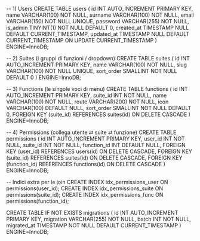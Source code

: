 -- 1) Users
CREATE TABLE users (
  id           INT AUTO_INCREMENT PRIMARY KEY,
  name         VARCHAR(100) NOT NULL,
  surname      VARCHAR(100) NOT NULL,
  email        VARCHAR(150) NOT NULL UNIQUE,
  password     VARCHAR(255) NOT NULL,
  is_admin     TINYINT(1)   NOT NULL DEFAULT 0,
  created_at   TIMESTAMP     NULL DEFAULT CURRENT_TIMESTAMP,
  updated_at   TIMESTAMP     NULL DEFAULT CURRENT_TIMESTAMP ON UPDATE CURRENT_TIMESTAMP
) ENGINE=InnoDB;

-- 2) Suites (i gruppi di funzioni / dropdown)
CREATE TABLE suites (
  id           INT AUTO_INCREMENT PRIMARY KEY,
  name         VARCHAR(100) NOT NULL,
  slug         VARCHAR(100) NOT NULL UNIQUE,
  sort_order   SMALLINT      NOT NULL DEFAULT 0
) ENGINE=InnoDB;

-- 3) Functions (le singole voci di menu)
CREATE TABLE functions (
  id           INT AUTO_INCREMENT PRIMARY KEY,
  suite_id     INT            NOT NULL,
  name         VARCHAR(100)   NOT NULL,
  route        VARCHAR(200)   NOT NULL,
  icon         VARCHAR(100)   DEFAULT NULL,
  sort_order   SMALLINT       NOT NULL DEFAULT 0,
  FOREIGN KEY (suite_id) REFERENCES suites(id) ON DELETE CASCADE
) ENGINE=InnoDB;

-- 4) Permissions (collega utente ⇄ suite ⇄ funzione)
CREATE TABLE permissions (
  id            INT AUTO_INCREMENT PRIMARY KEY,
  user_id       INT            NOT NULL,
  suite_id      INT            NOT NULL,
  function_id   INT            DEFAULT NULL,
  FOREIGN KEY (user_id)     REFERENCES users(id)     ON DELETE CASCADE,
  FOREIGN KEY (suite_id)    REFERENCES suites(id)    ON DELETE CASCADE,
  FOREIGN KEY (function_id) REFERENCES functions(id) ON DELETE CASCADE
) ENGINE=InnoDB;

-- Indici extra per le join
CREATE INDEX idx_permissions_user   ON permissions(user_id);
CREATE INDEX idx_permissions_suite  ON permissions(suite_id);
CREATE INDEX idx_permissions_func   ON permissions(function_id);


CREATE TABLE IF NOT EXISTS migrations (
  id          INT AUTO_INCREMENT PRIMARY KEY,
  migration   VARCHAR(255) NOT NULL,
  batch       INT        NOT NULL,
  migrated_at TIMESTAMP  NOT NULL DEFAULT CURRENT_TIMESTAMP
) ENGINE=InnoDB;
